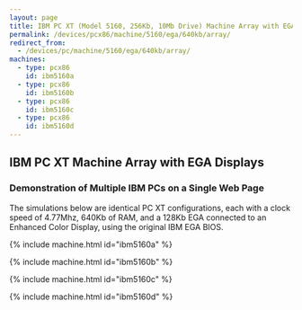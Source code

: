 ```yaml
---
layout: page
title: IBM PC XT (Model 5160, 256Kb, 10Mb Drive) Machine Array with EGA Displays
permalink: /devices/pcx86/machine/5160/ega/640kb/array/
redirect_from:
  - /devices/pc/machine/5160/ega/640kb/array/
machines:
  - type: pcx86
    id: ibm5160a
  - type: pcx86
    id: ibm5160b
  - type: pcx86
    id: ibm5160c
  - type: pcx86
    id: ibm5160d
---
```


IBM PC XT Machine Array with EGA Displays
---

### Demonstration of Multiple IBM PCs on a Single Web Page

The simulations below are identical PC XT configurations, each with a clock speed of 4.77Mhz, 640Kb of RAM,
and a 128Kb EGA connected to an Enhanced Color Display, using the original IBM EGA BIOS.

{% include machine.html id="ibm5160a" %}

{% include machine.html id="ibm5160b" %}

{% include machine.html id="ibm5160c" %}

{% include machine.html id="ibm5160d" %}
